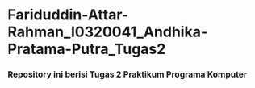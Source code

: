 # Fariduddin-Attar-Rahman_I0320041_Andhika-Pratama-Putra_Tugas2

### Repository ini berisi Tugas 2 Praktikum Programa Komputer
